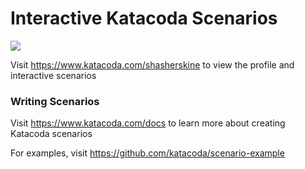 # Interactive Katacoda Scenarios

[![](http://shields.katacoda.com/katacoda/shasherskine/count.svg)](https://www.katacoda.com/shasherskine "Get your profile on Katacoda.com")

Visit https://www.katacoda.com/shasherskine to view the profile and interactive scenarios

### Writing Scenarios
Visit https://www.katacoda.com/docs to learn more about creating Katacoda scenarios

For examples, visit https://github.com/katacoda/scenario-example

